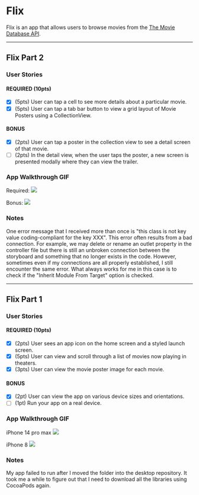 # Flix

Flix is an app that allows users to browse movies from the [The Movie Database API](http://docs.themoviedb.apiary.io/#).

---
## Flix Part 2

### User Stories

#### REQUIRED (10pts)
- [x] (5pts) User can tap a cell to see more details about a particular movie.
- [x] (5pts) User can tap a tab bar button to view a grid layout of Movie Posters using a CollectionView.

#### BONUS
- [x] (2pts) User can tap a poster in the collection view to see a detail screen of that movie.
- [ ] (2pts) In the detail view, when the user taps the poster, a new screen is presented modally where they can view the trailer.

### App Walkthrough GIF

Required: ![](https://i.imgur.com/4uhqmdA.gif)

Bonus: ![](https://i.imgur.com/hPBvyAN.gif)


### Notes
One error message that I received more than once is "this class is not key value coding-compliant for the key XXX". This error often results from a bad connection. For example, we may delete or rename an outlet property in the controller file but there is still an unbroken connection between the storyboard and something that no longer exists in the code. However, sometimes even if my connections are all properly established, I still encounter the same error. What always works for me in this case is to check if the "Inherit Module From Target" option is checked. 

---

## Flix Part 1

### User Stories

#### REQUIRED (10pts)
- [x] (2pts) User sees an app icon on the home screen and a styled launch screen.
- [x] (5pts) User can view and scroll through a list of movies now playing in theaters.
- [x] (3pts) User can view the movie poster image for each movie.

#### BONUS
- [x] (2pt) User can view the app on various device sizes and orientations.
- [ ] (1pt) Run your app on a real device.

### App Walkthrough GIF

iPhone 14 pro max 
![](https://i.imgur.com/erO0bro.gif)

iPhone 8 
![](https://i.imgur.com/sNIsUJ3.gif)


### Notes
My app failed to run after I moved the folder into the desktop repository. It took me a while to figure out that I need to download all the libraries using CocoaPods again.
